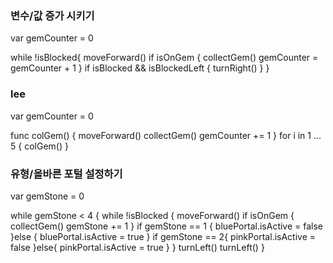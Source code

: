 ### 변수/값 증가 시키기

var gemCounter = 0

while !isBlocked{
    moveForward()
    if isOnGem {
        collectGem()
        gemCounter = gemCounter + 1
    }
    if isBlocked && isBlockedLeft {
        turnRight()
    }
}

### lee
var gemCounter = 0

func colGem() {
    moveForward()
    collectGem()
    gemCounter += 1
}
for i in 1 ... 5 {
    colGem()
}


### 유형/올바른 포털 설정하기

var gemStone = 0

while gemStone < 4 {
    while !isBlocked {
        moveForward()
        if isOnGem {
            collectGem()
            gemStone += 1
        }
        if gemStone == 1 {
            bluePortal.isActive = false 
        }else {
            bluePortal.isActive = true
        }
        if gemStone == 2{
            pinkPortal.isActive = false
        }else{
            pinkPortal.isActive = true
        }
    }
    turnLeft()
    turnLeft()
}

